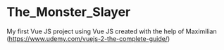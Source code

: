 # The_Monster_Slayer
My first Vue JS project using Vue JS created with the help of Maximilian (https://www.udemy.com/vuejs-2-the-complete-guide/)
